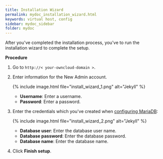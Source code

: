 ```yaml
---
title: Installation Wizard
permalink: mydoc_installation_wizard.html
keywords: virtual host, config
sidebar: mydoc_sidebar
folder: mydoc
---
```



After you've completed the installation process, you've to run the installation wizard to complete the setup.

**Procedure**

1. Go to `http://< your-owncloud-domain >`.
2. Enter information for the New Admin account.

    {% include image.html file="install_wizard_1.png" alt="Jekyll"  %}
    * **Username**: Enter a username.
    * **Password**: Enter a password.
3. Enter the credentials which you've created when [configuring MariaDB](mydoc_configure_database.html):

    {% include image.html file="install_wizard_2.png" alt="Jekyll"  %}
    * **Database user**: Enter the database user name.
    * **Database password**: Enter the database password.
    * **Database name**: Enter the database name.
3. Click **Finish setup**.